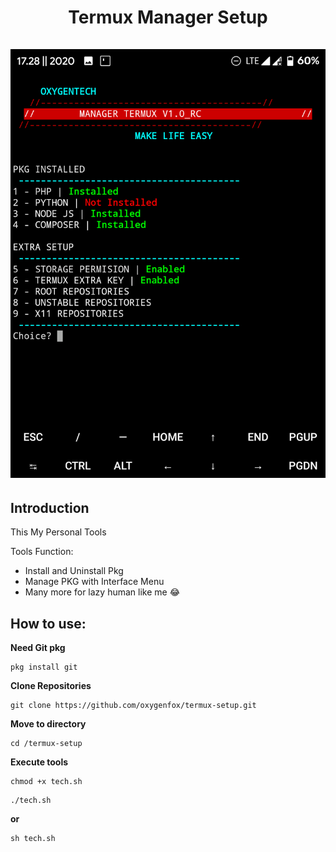 <h1 align="center">
    <b>Termux Manager Setup</b>
    <br>
	<br>
    <img src="https://raw.githubusercontent.com/oxygenfox/assets/master/png/termuxtools/Head1.png">
	<br>
</h1>

## Introduction
This My Personal Tools

Tools Function:
- Install and Uninstall Pkg
- Manage PKG with Interface Menu
- Many more for lazy human like me 😂

## How to use:
**Need Git pkg**
```
pkg install git
```
**Clone Repositories**

```
git clone https://github.com/oxygenfox/termux-setup.git
```
**Move to directory**

```
cd /termux-setup
```

**Execute tools**

```
chmod +x tech.sh
```
```
./tech.sh
```
**or**
```
sh tech.sh
```
